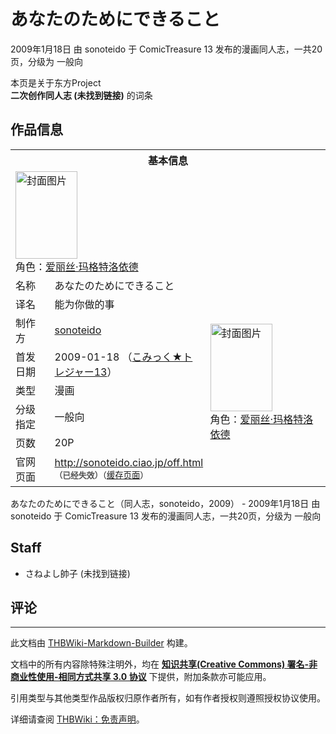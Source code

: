 # あなたのためにできること

<!-- source html: G:\repos\THBWiki-Markdown-Builder\THBWikiMarkdown\Temp\main\b\b4\ns0%3A%E3%81%82%E3%81%AA%E3%81%9F%E3%81%AE%E3%81%9F%E3%82%81%E3%81%AB%E3%81%A7%E3%81%8D%E3%82%8B%E3%81%93%E3%81%A8.html -->

2009年1月18日 由 sonoteido 于 ComicTreasure 13 发布的漫画同人志，一共20页，分级为 一般向

本页是关于东方Project  
 **二次创作同人志 (未找到链接)** 的词条

## 作品信息

<table><tbody><tr><th colspan="3">基本信息</th></tr><tr><td class="cover-artwork-mobile" colspan="2"><a href="./文件-あなたのためにできること封面.jpg.md" class="image" title="封面图片"><img alt="封面图片" src="https://upload.thwiki.cc/thumb/3/3f/%E3%81%82%E3%81%AA%E3%81%9F%E3%81%AE%E3%81%9F%E3%82%81%E3%81%AB%E3%81%A7%E3%81%8D%E3%82%8B%E3%81%93%E3%81%A8%E5%B0%81%E9%9D%A2.jpg/99px-%E3%81%82%E3%81%AA%E3%81%9F%E3%81%AE%E3%81%9F%E3%82%81%E3%81%AB%E3%81%A7%E3%81%8D%E3%82%8B%E3%81%93%E3%81%A8%E5%B0%81%E9%9D%A2.jpg" decoding="async" loading="lazy" width="99" height="140" srcset="https://upload.thwiki.cc/thumb/3/3f/%E3%81%82%E3%81%AA%E3%81%9F%E3%81%AE%E3%81%9F%E3%82%81%E3%81%AB%E3%81%A7%E3%81%8D%E3%82%8B%E3%81%93%E3%81%A8%E5%B0%81%E9%9D%A2.jpg/149px-%E3%81%82%E3%81%AA%E3%81%9F%E3%81%AE%E3%81%9F%E3%82%81%E3%81%AB%E3%81%A7%E3%81%8D%E3%82%8B%E3%81%93%E3%81%A8%E5%B0%81%E9%9D%A2.jpg 1.5x, https://upload.thwiki.cc/thumb/3/3f/%E3%81%82%E3%81%AA%E3%81%9F%E3%81%AE%E3%81%9F%E3%82%81%E3%81%AB%E3%81%A7%E3%81%8D%E3%82%8B%E3%81%93%E3%81%A8%E5%B0%81%E9%9D%A2.jpg/198px-%E3%81%82%E3%81%AA%E3%81%9F%E3%81%AE%E3%81%9F%E3%82%81%E3%81%AB%E3%81%A7%E3%81%8D%E3%82%8B%E3%81%93%E3%81%A8%E5%B0%81%E9%9D%A2.jpg 2x" data-file-width="200" data-file-height="282"></a><div class="cover-char">角色：<a href="./爱丽丝·玛格特洛依德.md" title="爱丽丝·玛格特洛依德">爱丽丝·玛格特洛依德</a></div></td>
</tr><tr><td class="label">名称</td><td colspan="2"> あなたのためにできること </td></tr><tr><td class="label">译名</td><td colspan="2"> 能为你做的事 </td></tr><tr><td class="label">制作方</td><td><a href="./sonoteido.md" title="sonoteido">sonoteido</a></td><td class="cover-artwork" rowspan="5" style="min-width:140px;"><a href="./文件-あなたのためにできること封面.jpg.md" class="image" title="封面图片"><img alt="封面图片" src="https://upload.thwiki.cc/thumb/3/3f/%E3%81%82%E3%81%AA%E3%81%9F%E3%81%AE%E3%81%9F%E3%82%81%E3%81%AB%E3%81%A7%E3%81%8D%E3%82%8B%E3%81%93%E3%81%A8%E5%B0%81%E9%9D%A2.jpg/99px-%E3%81%82%E3%81%AA%E3%81%9F%E3%81%AE%E3%81%9F%E3%82%81%E3%81%AB%E3%81%A7%E3%81%8D%E3%82%8B%E3%81%93%E3%81%A8%E5%B0%81%E9%9D%A2.jpg" decoding="async" loading="lazy" width="99" height="140" srcset="https://upload.thwiki.cc/thumb/3/3f/%E3%81%82%E3%81%AA%E3%81%9F%E3%81%AE%E3%81%9F%E3%82%81%E3%81%AB%E3%81%A7%E3%81%8D%E3%82%8B%E3%81%93%E3%81%A8%E5%B0%81%E9%9D%A2.jpg/149px-%E3%81%82%E3%81%AA%E3%81%9F%E3%81%AE%E3%81%9F%E3%82%81%E3%81%AB%E3%81%A7%E3%81%8D%E3%82%8B%E3%81%93%E3%81%A8%E5%B0%81%E9%9D%A2.jpg 1.5x, https://upload.thwiki.cc/thumb/3/3f/%E3%81%82%E3%81%AA%E3%81%9F%E3%81%AE%E3%81%9F%E3%82%81%E3%81%AB%E3%81%A7%E3%81%8D%E3%82%8B%E3%81%93%E3%81%A8%E5%B0%81%E9%9D%A2.jpg/198px-%E3%81%82%E3%81%AA%E3%81%9F%E3%81%AE%E3%81%9F%E3%82%81%E3%81%AB%E3%81%A7%E3%81%8D%E3%82%8B%E3%81%93%E3%81%A8%E5%B0%81%E9%9D%A2.jpg 2x" data-file-width="200" data-file-height="282"></a><div class="cover-char">角色：<a href="./爱丽丝·玛格特洛依德.md" title="爱丽丝·玛格特洛依德">爱丽丝·玛格特洛依德</a></div></td>
</tr><tr><td class="label">首发日期</td><td>2009-01-18&#160;（<a href="/展会作品列表?e=ComicTreasure%2313">こみっく★トレジャー13</a>）</td></tr><tr><td class="label">类型</td><td>漫画</td></tr><tr><td class="label">分级指定</td><td>一般向</td></tr><tr><td class="label">页数</td><td>20P</td></tr>
<tr><td class="label">官网页面</td><td colspan="2"><a rel="nofollow" class="external free" href="http://sonoteido.ciao.jp/off.html">http://sonoteido.ciao.jp/off.html</a><br><span style="font-family: sans-serif; cursor: default; color:#555; font-size: 0.8em; bottom: 0.1em; font-weight: bold;" title="连接到已经失效网页">（已经失效）</span><small>（<a rel="nofollow" class="external text" href="https://web.archive.org/web/20110626135727/http://sonoteido.ciao.jp/off.html">缓存页面</a>）</small></td></tr></tbody></table>

あなたのためにできること（同人志，sonoteido，2009） - 2009年1月18日 由 sonoteido 于 ComicTreasure 13 发布的漫画同人志，一共20页，分级为 一般向

## Staff
- さねよし帥子 (未找到链接)


## 评论




---

此文档由 [THBWiki-Markdown-Builder](https://github.com/Delsin-Yu/THBWiki-Markdown-Builder) 构建。

文档中的所有内容除特殊注明外，均在 [**知识共享(Creative Commons) 署名-非商业性使用-相同方式共享 3.0 协议**](https://creativecommons.org/licenses/by-sa/3.0/deed.zh-hans) 下提供，附加条款亦可能应用。

引用类型与其他类型作品版权归原作者所有，如有作者授权则遵照授权协议使用。

详细请查阅 [THBWiki：免责声明](https://thbwiki.cc/THBWiki:%E5%85%8D%E8%B4%A3%E5%A3%B0%E6%98%8E)。

